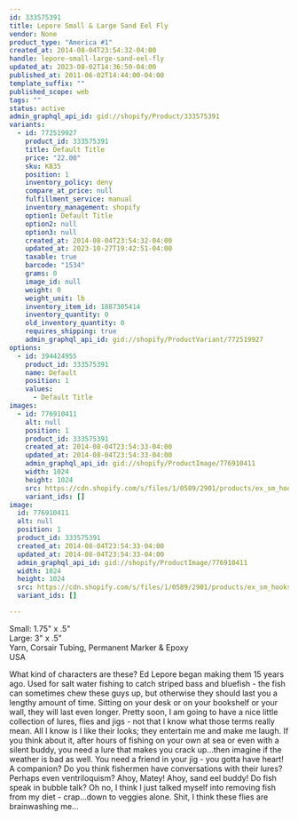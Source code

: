 ```yaml
---
id: 333575391
title: Lepore Small & Large Sand Eel Fly
vendor: None
product_type: "America #1"
created_at: 2014-08-04T23:54:32-04:00
handle: lepore-small-large-sand-eel-fly
updated_at: 2023-08-02T14:36:50-04:00
published_at: 2011-06-02T14:44:00-04:00
template_suffix: ""
published_scope: web
tags: ""
status: active
admin_graphql_api_id: gid://shopify/Product/333575391
variants:
  - id: 772519927
    product_id: 333575391
    title: Default Title
    price: "22.00"
    sku: K835
    position: 1
    inventory_policy: deny
    compare_at_price: null
    fulfillment_service: manual
    inventory_management: shopify
    option1: Default Title
    option2: null
    option3: null
    created_at: 2014-08-04T23:54:32-04:00
    updated_at: 2023-10-27T19:42:51-04:00
    taxable: true
    barcode: "1534"
    grams: 0
    image_id: null
    weight: 0
    weight_unit: lb
    inventory_item_id: 1887305414
    inventory_quantity: 0
    old_inventory_quantity: 0
    requires_shipping: true
    admin_graphql_api_id: gid://shopify/ProductVariant/772519927
options:
  - id: 394424955
    product_id: 333575391
    name: Default
    position: 1
    values:
      - Default Title
images:
  - id: 776910411
    alt: null
    position: 1
    product_id: 333575391
    created_at: 2014-08-04T23:54:33-04:00
    updated_at: 2014-08-04T23:54:33-04:00
    admin_graphql_api_id: gid://shopify/ProductImage/776910411
    width: 1024
    height: 1024
    src: https://cdn.shopify.com/s/files/1/0589/2901/products/ex_sm_hooks_5583.jpeg?v=1407210873
    variant_ids: []
image:
  id: 776910411
  alt: null
  position: 1
  product_id: 333575391
  created_at: 2014-08-04T23:54:33-04:00
  updated_at: 2014-08-04T23:54:33-04:00
  admin_graphql_api_id: gid://shopify/ProductImage/776910411
  width: 1024
  height: 1024
  src: https://cdn.shopify.com/s/files/1/0589/2901/products/ex_sm_hooks_5583.jpeg?v=1407210873
  variant_ids: []

---
```


Small: 1.75" x .5"  
Large: 3" x .5"  
Yarn, Corsair Tubing, Permanent Marker & Epoxy  
USA

What kind of characters are these? Ed Lepore began making them 15 years ago. Used for salt water fishing to catch striped bass and bluefish - the fish can sometimes chew these guys up, but otherwise they should last you a lengthy amount of time. Sitting on your desk or on your bookshelf or your wall, they will last even longer. Pretty soon, I am going to have a nice little collection of lures, flies and jigs - not that I know what those terms really mean. All I know is I like their looks; they entertain me and make me laugh. If you think about it, after hours of fishing on your own at sea or even with a silent buddy, you need a lure that makes you crack up...then imagine if the weather is bad as well. You need a friend in your jig - you gotta have heart! A companion? Do you think fishermen have conversations with their lures? Perhaps even ventriloquism? Ahoy, Matey! Ahoy, sand eel buddy! Do fish speak in bubble talk? Oh no, I think I just talked myself into removing fish from my diet - crap...down to veggies alone. Shit, I think these flies are brainwashing me...